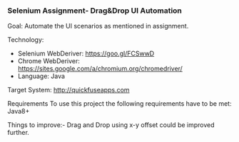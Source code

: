 ### Selenium Assignment- Drag&Drop UI Automation

Goal: Automate the UI scenarios as mentioned in assignment.

Technology:

- Selenium WebDeriver: https://goo.gl/FCSwwD
- Chrome WebDeriver: https://sites.google.com/a/chromium.org/chromedriver/ 
-  Language: Java

Target System: http://quickfuseapps.com

Requirements
To use this project the following requirements have to be met:
Java8+

Things to improve:- Drag and Drop using x-y offset could be improved further.
